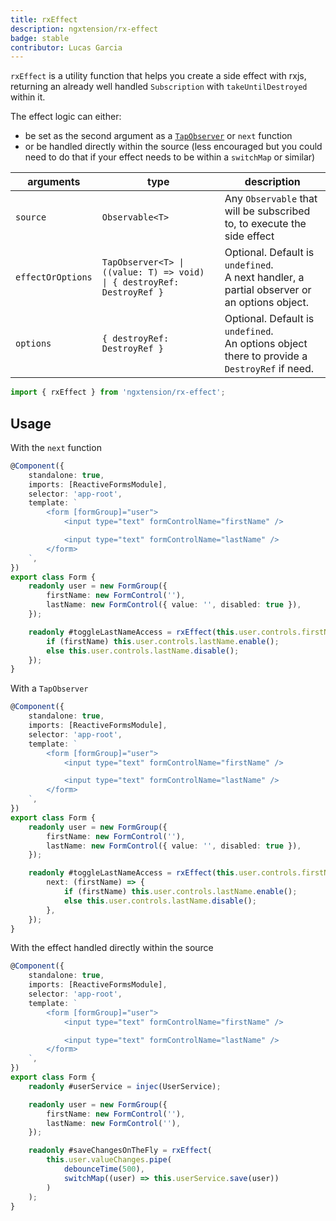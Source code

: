 ```yaml
---
title: rxEffect
description: ngxtension/rx-effect
badge: stable
contributor: Lucas Garcia
---
```


`rxEffect` is a utility function that helps you create a side effect with rxjs, returning an already well handled `Subscription` with `takeUntilDestroyed` within it.

The effect logic can either:

- be set as the second argument as a [`TapObserver`](https://rxjs.dev/api/index/interface/TapObserver) or `next` function
- or be handled directly within the source (less encouraged but you could need to do that if your effect needs to be within a `switchMap` or similar)

| arguments         | type                                                                   | description                                                                                     |
| ----------------- | ---------------------------------------------------------------------- | ----------------------------------------------------------------------------------------------- |
| `source`          | `Observable<T>`                                                        | Any `Observable` that will be subscribed to, to execute the side effect                         |
| `effectOrOptions` | `TapObserver<T> \| ((value: T) => void) \| { destroyRef: DestroyRef }` | Optional. Default is `undefined`.<br>A next handler, a partial observer or an options object.   |
| `options`         | `{ destroyRef: DestroyRef }`                                           | Optional. Default is `undefined`.<br>An options object there to provide a `DestroyRef` if need. |

```ts
import { rxEffect } from 'ngxtension/rx-effect';
```

## Usage

With the `next` function

```ts
@Component({
	standalone: true,
	imports: [ReactiveFormsModule],
	selector: 'app-root',
	template: `
		<form [formGroup]="user">
			<input type="text" formControlName="firstName" />

			<input type="text" formControlName="lastName" />
		</form>
	`,
})
export class Form {
	readonly user = new FormGroup({
		firstName: new FormControl(''),
		lastName: new FormControl({ value: '', disabled: true }),
	});

	readonly #toggleLastNameAccess = rxEffect(this.user.controls.firstName.valueChanges, (firstName) => {
		if (firstName) this.user.controls.lastName.enable();
		else this.user.controls.lastName.disable();
	});
}
```

With a `TapObserver`

```ts
@Component({
	standalone: true,
	imports: [ReactiveFormsModule],
	selector: 'app-root',
	template: `
		<form [formGroup]="user">
			<input type="text" formControlName="firstName" />

			<input type="text" formControlName="lastName" />
		</form>
	`,
})
export class Form {
	readonly user = new FormGroup({
		firstName: new FormControl(''),
		lastName: new FormControl({ value: '', disabled: true }),
	});

	readonly #toggleLastNameAccess = rxEffect(this.user.controls.firstName.valueChanges, {
		next: (firstName) => {
			if (firstName) this.user.controls.lastName.enable();
			else this.user.controls.lastName.disable();
		},
	});
}
```

With the effect handled directly within the source

```ts
@Component({
	standalone: true,
	imports: [ReactiveFormsModule],
	selector: 'app-root',
	template: `
		<form [formGroup]="user">
			<input type="text" formControlName="firstName" />

			<input type="text" formControlName="lastName" />
		</form>
	`,
})
export class Form {
	readonly #userService = injec(UserService);

	readonly user = new FormGroup({
		firstName: new FormControl(''),
		lastName: new FormControl(''),
	});

	readonly #saveChangesOnTheFly = rxEffect(
		this.user.valueChanges.pipe(
			debounceTime(500),
			switchMap((user) => this.userService.save(user))
		)
	);
}
```
